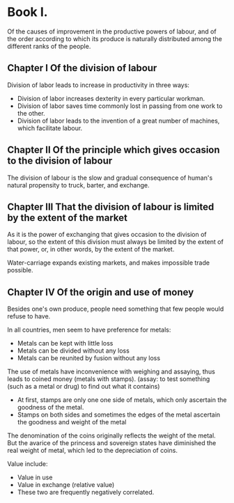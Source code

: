 # Book I. 

Of the causes of improvement in the productive powers of labour, and of the order according to which its produce is naturally distributed among the different ranks of the people.

## Chapter I Of the division of labour

Division of labor leads to increase in productivity in three ways:
 
 - Division of labor increases dexterity in every particular workman.
 - Division of labor saves time commonly lost in passing from one work to the other.
 - Division of labor leads to the invention of a great number of machines, which facilitate labour.

## Chapter II Of the principle which gives occasion to the division of labour

The division of labour is the slow and gradual consequence of human's natural propensity to truck, barter, and exchange.

## Chapter III That the division of labour is limited by  the extent of the market

As it is the power of exchanging that gives occasion to the division of labour, so the extent of this division must always be limited by the extent of that power, or, in other words, by the extent of the market.

Water-carriage expands existing markets, and makes impossible trade possible.

## Chapter IV Of the origin and use of money

Besides one's own produce, people need something that few people would refuse to have.

In all countries, men seem to have preference for metals:

 - Metals can be kept with little loss
 - Metals can be divided without any loss
 - Metals can be reunited by fusion without any loss

The use of metals have inconvenience with weighing and assaying, thus leads to coined money (metals with stamps).  (assay: to test something (such as a metal or drug) to find out what it contains)

 - At first, stamps are only one one side of metals, which only ascertain the goodness of the metal.
 - Stamps on both sides and sometimes the edges of the metal ascertain the goodness and weight of the metal

The denomination of the coins originally reflects the weight of the metal. But the avarice of the princess and sovereign states have diminished the real weight of metal, which led to the depreciation of coins.

Value include: 

 - Value in use
 - Value in exchange (relative value)
 - These two are frequently negatively correlated.















